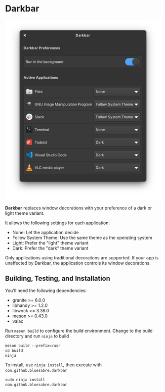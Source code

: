 # Darkbar

![Screenshot](data/screenshots/1x.png?raw=true)

**Darkbar** replaces window decorations with your preference of a dark or light theme variant.

It allows the following settings for each application:

- None: Let the application decide</li>
- Follow System Theme: Use the same theme as the operating system
- Light: Prefer the "light" theme variant
- Dark: Prefer the "dark" theme variant

Only applications using traditional decorations are supported. If your app is unaffected by Darkbar, the application controls its window decorations.

## Building, Testing, and Installation

You'll need the following dependencies:

* granite >= 6.0.0
* libhandy >= 1.2.0
* libwnck >= 3.36.0
* meson >= 0.43.0
* valac

Run `meson build` to configure the build environment. Change to the build directory and run `ninja` to build

    meson build --prefix=/usr
    cd build
    ninja

To install, use `ninja install`, then execute with `com.github.bluesabre.darkbar`

    sudo ninja install
    com.github.bluesabre.darkbar
